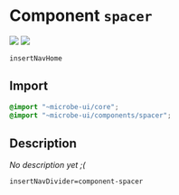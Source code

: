 # Component `spacer`

![](https://img.shields.io/badge/CSS_size-4.5_KB-blue)
![](https://img.shields.io/badge/gzip-806_B-blue)

`insertNavHome`

## Import

```scss
@import "~microbe-ui/core";
@import "~microbe-ui/components/spacer";
```

## Description

_No description yet ;(_

`insertNavDivider=component-spacer`
